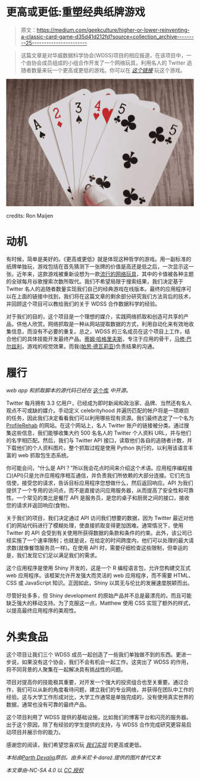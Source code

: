 # 更高或更低:重塑经典纸牌游戏

> 原文：<https://medium.com/geekculture/higher-or-lower-reinventing-a-classic-card-game-d35d41d212fd?source=collection_archive---------25----------------------->

> 这篇文章是对华威数据科学协会(WDSS)项目的相应报道，在该项目中，一个由协会成员组成的小组合作开发了一个网络玩具，利用名人的 Twitter 追随者数量来玩一个更高或更低的游戏。你可以在 [*这个链接*](https://app.wdss.io/higher-or-lower/) 玩这个游戏。

![](img/ca99276757f16281d08856bfcc8fe3e5.png)

credits: Ron Maijen

# 动机

有时候，简单是美好的。《更高或更低》就是体现这种哲学的游戏。用一副标准的纸牌单独玩，游戏包括在首先猜测下一张牌的价值是高还是低之后，一次显示这一张。近年来，这款游戏被重新设想为一款[流行的网络玩具](http://www.higherlowergame.com/)，其中的卡值被各种主题的全球每月谷歌搜索次数所取代。我们不希望局限于搜索结果，我们决定基于 Twitter 名人的追随者数量实现我们自己的经典游戏在线版本。最终的应用程序可以在上面的链接中找到，我们将在这篇文章的剩余部分研究我们方法背后的技术，并回顾这个项目可以教给我们的关于 WDSS 合作数据科学的经验。

对于我们的目的，这个项目是一个理想的媒介，实践网络抓取和创造可共享的产品，供他人欣赏。网络抓取是一种从网站提取数据的方式，利用自动化来有效地收集信息，而没有不必要的重复。总之，WDSS 的三名成员在这个项目上工作，结合他们的具体技能开发最终产品。[蒂姆·哈格里夫斯](https://www.linkedin.com/in/tim-hargreaves/)，专注于应用的骨干，[马修·巴尔兹利](https://www.linkedin.com/in/mhbardsley/)，游戏的视觉效果，而我([帕思·德瓦莉亚](https://www.linkedin.com/in/parthdevalia/))负责结果的沟通。

# 履行

*web app 和抓取脚本的源代码已经在* [这个库](https://github.com/warwickdatascience/higher-or-lower) *中开源。*

Twitter 每月拥有 3.3 亿用户，已经成为即时新闻和政治家、品牌、当然还有名人观点不可或缺的媒介。手动定义 celebrityhood 并遍历匹配的帐户将是一项艰巨的任务，因此我们决定看看我们可以利用哪些现有资源。我们最终选定了一个名为 [ProfileRehab](http://profilerehab.com/twitter-help/celebrity_twitter_list) 的网站。在这个网站上，名人 Twitter 账户的链接被分类。通过搜集这些信息，我们能够收集大约 500 名名人的 Twitter 个人资料 URL，并与他们的名字相匹配。然后，我们与 Twitter API 接口，读取他们各自的追随者计数，并下载他们的个人资料图片。整个抓取过程是使用 Python 执行的，以利用该语言丰富的 web 抓取包生态系统。

你可能会问，“什么是 API？”所以我会花点时间来介绍这个术语。应用程序编程接口(API)只是允许应用程序相互通信，并负责我们所依赖的大部分连接。它们充当信使，接受您的请求，告诉目标应用程序您想做什么，然后返回响应。API 为我们提供了一个专用的访问点，而不是直接访问应用服务器，从而提高了安全性和可靠性。一个常见的类比是餐厅 API 是服务员，是您的桌子和厨房之间的接口，接收您的请求并返回响应(食物)。

关于我们的项目，我们决定通过 API 访问我们想要的数据，因为 Twitter 最近对他们的网站代码进行了模糊处理，使直接抓取变得更加困难。通常情况下，使用 Twitter 的 API 会受到有关使用所获得数据的条款和条件的约束。此外，该公司已经实施了一个速率限制；也就是说，在给定的时间跨度内，他们可以处理的最大请求数(就像餐馆服务员一样)。在使用 API 时，需要仔细检查这些限制，但幸运的是，我们发现它们足以满足我们的需求。

这个应用程序是使用 Shiny 开发的，这是一个 R 编程语言包，允许您构建交互式 web 应用程序。该框架允许开发强大而灵活的 web 应用程序，而不需要 HTML、CSS 或 JavaScript 知识。正因如此，Shiny 以其无与伦比的发展速度脱颖而出。

尽管好处多多，但 Shiny development 的原始产品并不总是最漂亮的，而且可能缺乏强大的移动支持。为了克服这一点，Matthew 使用 CSS 实现了额外的样式，以提高最终应用程序的美观性。

# 外卖食品

这个项目让我们三个 WDSS 成员一起创造了一些我们单独做不到的东西。更进一步说，如果没有这个协会，我们不会有机会一起工作。这突出了 WDSS 的作用，将不同背景的人聚集在一起解决具有挑战性的问题。

项目对提高你的技能极其重要，对开发一个强大的投资组合也至关重要。通过合作，我们可以从新的角度看待问题，建立我们的专业网络，并获得在团队中工作的经验。这与大学工作形成对比，大学工作通常是单独完成的，没有使用真实世界的数据，通常也没有可靠的最终产品。

这个项目利用了 WDSS 提供的基础设施，比如我们的博客平台和闪亮的服务器。出于这个原因，除了有经验的学生提供的支持，与 WDSS 合作完成研究更容易启动项目并展示你的能力。

感谢您的阅读，我们希望您喜欢玩 [*我们实现*](https://app.wdss.io/higher-or-lower/) 的更高或更低。

*本帖由*[*Parth Devalia*](https://www.linkedin.com/in/parthdevalia/)*原创。由多米尼卡·daraż.提供的图片替代文本*

*本文章由-NC-SA 4.0* 以 [*CC 授权*](https://creativecommons.org/licenses/by-nc-sa/4.0/)